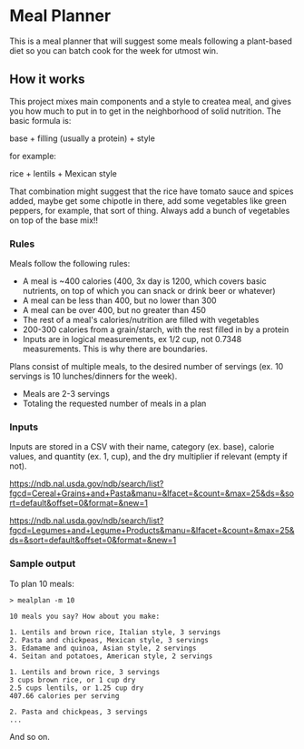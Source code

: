 # Meal Planner

This is a meal planner that will suggest some meals following a plant-based diet so you can batch cook for the week for utmost win.

## How it works

This project mixes main components and a style to createa meal, and gives you how much to put in to get in the neighborhood of solid nutrition. The basic formula is:

base + filling (usually a protein) + style

for example:

rice + lentils + Mexican style

That combination might suggest that the rice have tomato sauce and spices added, maybe get some chipotle in there, add some vegetables like green peppers, for example, that sort of thing. Always add a bunch of vegetables on top of the base mix!!

### Rules

Meals follow the following rules:

* A meal is ~400 calories (400, 3x day is 1200, which covers basic nutrients, on top of which you can snack or drink beer or whatever)
* A meal can be less than 400, but no lower than 300
* A meal can be over 400, but no greater than 450
* The rest of a meal's calories/nutrition are filled with vegetables
* 200-300 calories from a grain/starch, with the rest filled in by a protein
* Inputs are in logical measurements, ex 1/2 cup, not 0.7348 measurements. This is why there are boundaries.

Plans consist of multiple meals, to the desired number of servings (ex. 10 servings is 10 lunches/dinners for the week).

* Meals are 2-3 servings
* Totaling the requested number of meals in a plan

### Inputs

Inputs are stored in a CSV with their name, category (ex. base), calorie values, and quantity (ex. 1, cup), and the dry multiplier if relevant (empty if not).

https://ndb.nal.usda.gov/ndb/search/list?fgcd=Cereal+Grains+and+Pasta&manu=&lfacet=&count=&max=25&ds=&sort=default&offset=0&format=&new=1

https://ndb.nal.usda.gov/ndb/search/list?fgcd=Legumes+and+Legume+Products&manu=&lfacet=&count=&max=25&ds=&sort=default&offset=0&format=&new=1

### Sample output

To plan 10 meals:

```
> mealplan -m 10

10 meals you say? How about you make:

1. Lentils and brown rice, Italian style, 3 servings
2. Pasta and chickpeas, Mexican style, 3 servings
3. Edamame and quinoa, Asian style, 2 servings
4. Seitan and potatoes, American style, 2 servings

1. Lentils and brown rice, 3 servings
3 cups brown rice, or 1 cup dry
2.5 cups lentils, or 1.25 cup dry
407.66 calories per serving

2. Pasta and chickpeas, 3 servings
...
```

And so on.

